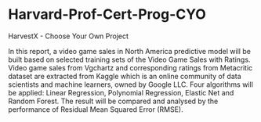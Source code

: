 # Harvard-Prof-Cert-Prog-CYO
HarvestX - Choose Your Own Project

In this report, a video game sales in North America predictive model will be built based on selected training sets of the Video Game Sales with Ratings. Video game sales from Vgchartz and corresponding ratings from Metacritic dataset are extracted from Kaggle which is an online community of data scientists and machine learners, owned by Google LLC. Four algorithms will be applied: Linear Regression, Polynomial Regression, Elastic Net and Random Forest. The result will be compared and analysed by the performance of Residual Mean Squared Error (RMSE).
